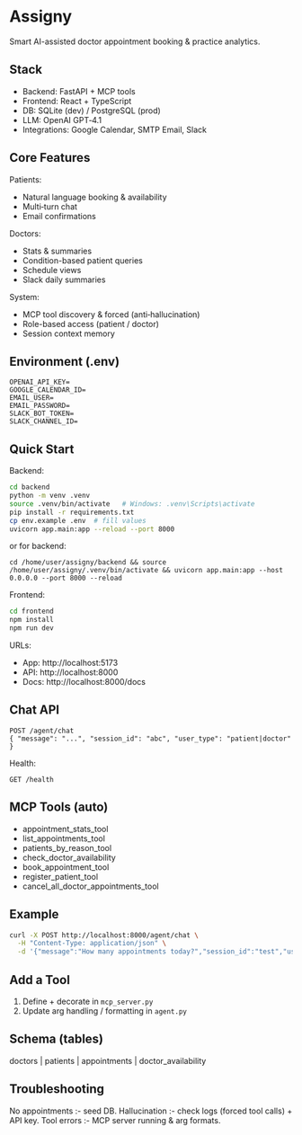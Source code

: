 # Assigny

Smart AI-assisted doctor appointment booking & practice analytics.

## Stack
- Backend: FastAPI + MCP tools
- Frontend: React + TypeScript
- DB: SQLite (dev) / PostgreSQL (prod)
- LLM: OpenAI GPT‑4.1
- Integrations: Google Calendar, SMTP Email, Slack

## Core Features
Patients:
- Natural language booking & availability
- Multi‑turn chat
- Email confirmations

Doctors:
- Stats & summaries
- Condition-based patient queries
- Schedule views
- Slack daily summaries

System:
- MCP tool discovery & forced (anti‑hallucination)
- Role-based access (patient / doctor)
- Session context memory

## Environment (.env)
```
OPENAI_API_KEY=
GOOGLE_CALENDAR_ID=
EMAIL_USER=
EMAIL_PASSWORD=
SLACK_BOT_TOKEN=
SLACK_CHANNEL_ID=
```

## Quick Start
Backend:
```bash
cd backend
python -m venv .venv
source .venv/bin/activate   # Windows: .venv\Scripts\activate
pip install -r requirements.txt
cp env.example .env  # fill values
uvicorn app.main:app --reload --port 8000
```
or for backend:
```
cd /home/user/assigny/backend && source /home/user/assigny/.venv/bin/activate && uvicorn app.main:app --host 0.0.0.0 --port 8000 --reload
```
Frontend:
```bash
cd frontend
npm install
npm run dev
```

URLs:
- App: http://localhost:5173
- API: http://localhost:8000
- Docs: http://localhost:8000/docs

## Chat API
```
POST /agent/chat
{ "message": "...", "session_id": "abc", "user_type": "patient|doctor" }
```

Health:
```
GET /health
```

## MCP Tools (auto)
- appointment_stats_tool
- list_appointments_tool
- patients_by_reason_tool
- check_doctor_availability
- book_appointment_tool
- register_patient_tool
- cancel_all_doctor_appointments_tool

## Example
```bash
curl -X POST http://localhost:8000/agent/chat \
  -H "Content-Type: application/json" \
  -d '{"message":"How many appointments today?","session_id":"test","user_type":"doctor"}'
```

## Add a Tool
1. Define + decorate in `mcp_server.py`
2. Update arg handling / formatting in `agent.py`

## Schema (tables)
doctors | patients | appointments | doctor_availability



## Troubleshooting
No appointments :- seed DB.
Hallucination :- check logs (forced tool calls) + API key.
Tool errors :- MCP server running & arg formats.

